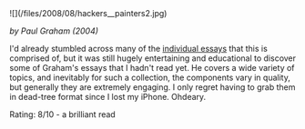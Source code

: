 <!--
.. title: Hackers and Painters
.. slug: hackers-and-painters
.. date: 2008-08-27 15:06:48-05:00
.. tags: media,geek,book,non-fiction,essays,culture,internet,startups
-->

<span style="float: left">
![](/files/2008/08/hackers__painters2.jpg)

*by Paul Graham (2004)*

I'd already stumbled across many of the [individual
essays](http://www.paulgraham.com/articles.html) that this is comprised
of, but it was still hugely entertaining and educational to discover
some of Graham's essays that I hadn't read yet. He covers a wide variety
of topics, and inevitably for such a collection, the components vary in
quality, but generally they are extremely engaging. I only regret having
to grab them in dead-tree format since I lost my iPhone. Ohdeary.

Rating: 8/10 - a brilliant read

<br style="clear: both" />

